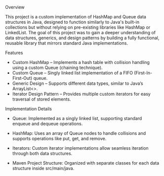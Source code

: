Overview

This project is a custom implementation of HashMap and Queue data structures in Java, designed to function similarly to Java's built-in collections but without relying on pre-existing libraries like HashMap or LinkedList. The goal of this project was to gain a deeper understanding of data structures, generics, and design patterns by building a fully functional, reusable library that mirrors standard Java implementations.

Features

- Custom HashMap – Implements a hash table with collision handling using a custom Queue (chaining technique).
- Custom Queue – Singly linked list implementation of a FIFO (First-In-First-Out) queue.
- Generic Design – Supports different data types, similar to Java’s ArrayList<>.
- Iterator Design Pattern – Provides multiple custom iterators for easy traversal of stored elements.

Implementation Details

- Queue: Implemented as a singly linked list, supporting standard enqueue and dequeue operations.

- HashMap: Uses an array of Queue nodes to handle collisions and supports operations like put, get, and remove.

- Iterators: Custom iterator implementations allow seamless iteration through both data structures.

- Maven Project Structure: Organized with separate classes for each data structure inside src/main/java.
